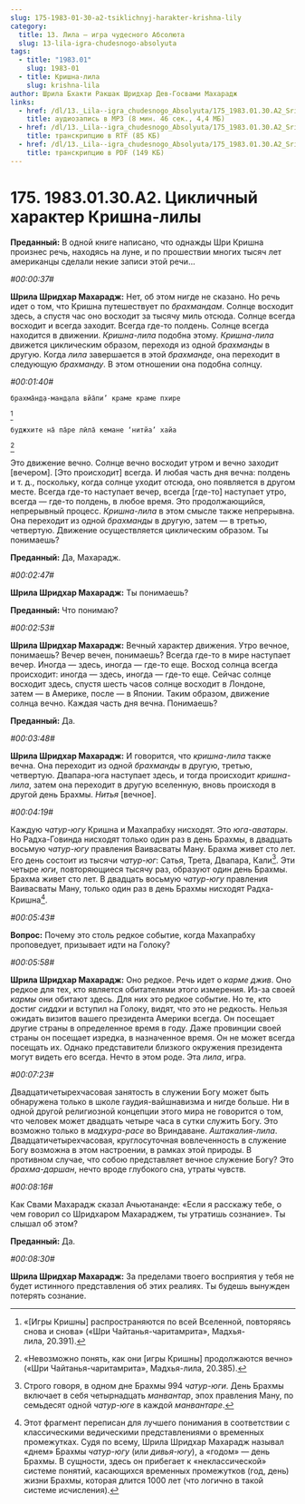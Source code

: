 ```yaml
---
slug: 175-1983-01-30-a2-tsiklichnyj-harakter-krishna-lily
category:
  title: 13. Лила — игра чудесного Абсолюта
  slug: 13-lila-igra-chudesnogo-absolyuta
tags:
  - title: "1983.01"
    slug: 1983-01
  - title: Кришна-лила
    slug: krishna-lila
author: Шрила Бхакти Ракшак Шридхар Дев-Госвами Махарадж
links:
  - href: /dl/13._Lila--igra_chudesnogo_Absolyuta/175_1983.01.30.A2_SridharMj_Ciklichniy_harakter_Krishna-lily.mp3
    title: аудиозапись в MP3 (8 мин. 46 сек., 4,4 МБ)
  - href: /dl/13._Lila--igra_chudesnogo_Absolyuta/175_1983.01.30.A2_SridharMj_Ciklichniy_harakter_Krishna-lily.rtf
    title: транскрипцию в RTF (85 КБ)
  - href: /dl/13._Lila--igra_chudesnogo_Absolyuta/175_1983.01.30.A2_SridharMj_Ciklichniy_harakter_Krishna-lily.pdf
    title: транскрипцию в PDF (149 КБ)
---
```


# 175. 1983.01.30.A2. Цикличный характер Кришна-лилы

**Преданный:** В одной книге написано, что однажды Шри Кришна произнес речь, находясь на луне, и по прошествии многих тысяч лет американцы сделали некие записи этой речи…

*#00:00:37#*

**Шрила Шридхар Махарадж:** Нет, об этом нигде не сказано. Но речь идет о том, что Кришна путешествует по *брахмандам*. Солнце восходит здесь, а спустя час оно восходит за тысячу миль отсюда. Солнце всегда восходит и всегда заходит. Всегда где-то полдень. Солнце всегда находится в движении. *Кришна-лила* подобна этому. *Кришна-лила* движется циклическим образом, переходя из одной *брахманды* в другую. Когда *лила* завершается в этой *брахманде*, она переходит в следующую *брахманду*. В этом отношении она подобна солнцу.

*#00:01:40#*

    брахма̄н̣д̣а-ман̣д̣ала вйа̄пи’ краме краме пхире
[^_ftn1]

    буджхите на̄ па̄ре лӣла̄ кемане ‘нитйа’ хайа
[^_ftn2]

Это движение вечно. Солнце вечно восходит утром и вечно заходит [вечером]. [Это происходит] всегда. И любая часть дня вечна: полдень и т. д., поскольку, когда солнце уходит отсюда, оно появляется в другом месте. Всегда где-то наступает вечер, всегда [где-то] наступает утро, всегда — где-то полдень, в любое время. Это продолжающийся, непрерывный процесс. *Кришна-лила* в этом смысле также непрерывна. Она переходит из одной *брахманды* в другую, затем — в третью, четвертую. Движение осуществляется циклическим образом. Ты понимаешь?

**Преданный:** Да, Махарадж.

*#00:02:47#*

**Шрила Шридхар Махарадж:** Ты понимаешь?

**Преданный:** Что понимаю?

*#00:02:53#*

**Шрила Шридхар Махарадж:** Вечный характер движения. Утро вечное, понимаешь? Вечер вечен, понимаешь? Всегда где-то в мире наступает вечер. Иногда — здесь, иногда — где-то еще. Восход солнца всегда происходит: иногда — здесь, иногда — где-то еще. Сейчас солнце восходит здесь, спустя шесть часов солнце восходит в Лондоне, затем — в Америке, после — в Японии. Таким образом, движение солнца вечно. Каждая часть дня вечна. Понимаешь?

**Преданный:** Да.

*#00:03:48#*

**Шрила Шридхар Махарадж:** И говорится, что *кришна-лила* также вечна. Она переходит из одной *брахманды* в другую, третью, четвертую. Двапара-юга наступает здесь, и тогда происходит *кришна-лила*, затем она переходит в другую вселенную, вновь происходя в другой день Брахмы. *Нитья* [вечное].

*#00:04:19#*

Каждую *чатур-югу* Кришна и Махапрабху нисходят. Это *юга-аватары*. Но Радха-Говинда нисходят только один раз в день Брахмы, в двадцать восьмую *чатур-югу* правления Ваивасваты Ману. Брахма живет сто лет. Его день состоит из тысячи *чатур-юг*: Сатья, Трета, Двапара, Кали[^_ftn3]. Эти четыре *юги*, повторяющиеся тысячу раз, образуют один день Брахмы. Брахма живет сто лет. В двадцать восьмую *чатур-югу* правления Ваивасваты Ману, только один раз в день Брахмы нисходят Радха-Кришна[^_ftn4].

*#00:05:43#*

**Вопрос:** Почему это столь редкое событие, когда Махапрабху проповедует, призывает идти на Голоку?

*#00:05:58#*

**Шрила Шридхар Махарадж:** Оно редкое. Речь идет о *карме джив*. Оно редкое для тех, кто является обитателями этого измерения. Из-за своей *кармы* они обитают здесь. Для них это редкое событие. Но те, кто достиг *сиддхи* и вступил на Голоку, видят, что это не редкость. Нельзя ожидать визитов вашего президента Америки всегда. Он посещает другие страны в определенное время в году. Даже провинции своей страны он посещает изредка, в назначенное время. Он не может всегда посещать их. Однако представители близкого окружения президента могут видеть его всегда. Нечто в этом роде. Эта *лила*, игра.

*#00:07:23#*

Двадцатичетырехчасовая занятость в служении Богу может быть обнаружена только в школе гаудия-вайшнавизма и нигде больше. Ни в одной другой религиозной концепции этого мира не говорится о том, что человек может двадцать четыре часа в сутки служить Богу. Это возможно только в *мадхура-расе* во Вриндаване. *Аштакалия-лила*. Двадцатичетырехчасовая, круглосуточная вовлеченность в служение Богу возможна в этом настроении, в рамках этой природы. В противном случае, что собою представляет вечное служение Богу? Это *брахма-даршан*, нечто вроде глубокого сна, утраты чувств.

*#00:08:16#*

Как Свами Махарадж сказал Ачьютананде: «Если я расскажу тебе, о чем говорил со Шридхаром Махараджем, ты утратишь сознание». Ты слышал об этом?

**Преданный:** Да.

*#00:08:30#*

**Шрила Шридхар Махарадж:** За пределами твоего восприятия у тебя не будет истинного представления об этих реалиях. Ты будешь вынужден потерять сознание.



[^_ftn1]: «[Игры Кришны] распространяются по всей Вселенной, повторяясь снова и снова» («Шри Чайтанья-чаритамрита», Мадхья-лила, 20.391).

[^_ftn2]: «Невозможно понять, как они [игры Кришны] продолжаются вечно» («Шри Чайтанья-чаритамрита», Мадхья-лила, 20.385).

[^_ftn3]: Строго говоря, в одном дне Брахмы 994 *чатур-юги*. День Брахмы включает в себя четырнадцать *манвантар*, эпох правления Ману, по семьдесят одной *чатур-юге* в каждой *манвантаре*.

[^_ftn4]: Этот фрагмент переписан для лучшего понимания в соответствии с классическими ведическими представлениями о временных промежутках. Судя по всему, Шрила Шридхар Махарадж называл «днем» Брахмы *чатур-югу* (или *дивья-югу*), а «годом» — день Брахмы. В сущности, здесь он прибегает к «неклассической» системе понятий, касающихся временных промежутков (год, день) жизни Брахмы, которая длится 1000 лет (что логично в такой системе исчисления).

